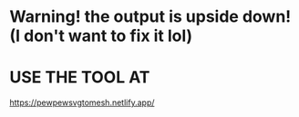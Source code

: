 # Warning! the output is upside down! (I don't want to fix it lol)
# USE THE TOOL AT

https://pewpewsvgtomesh.netlify.app/